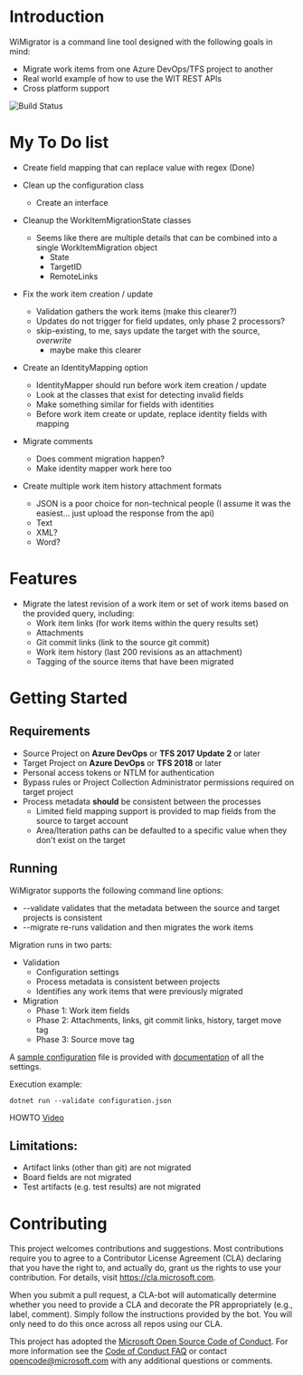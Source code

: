 # Introduction 
WiMigrator is a command line tool designed with the following goals in mind:
* Migrate work items from one Azure DevOps/TFS project to another
* Real world example of how to use the WIT REST APIs
* Cross platform support

![Build Status](https://dev.azure.com/vsts-wit/_apis/public/build/definitions/2a08f204-c80c-4f7e-82c8-f27e28f2becd/1/badge)

# My To Do list
* Create field mapping that can replace value with regex (Done)

* Clean up the configuration class
    * Create an interface
    
* Cleanup the WorkItemMigrationState classes
    * Seems like there are multiple details that can be combined into a single WorkItemMigration object
        * State
        * TargetID
        * RemoteLinks
        
* Fix the work item creation / update
    * Validation gathers the work items (make this clearer?)
    * Updates do not trigger for field updates, only phase 2 processors?
    * skip-existing, to me, says update the target with the source, *overwrite*
        * maybe make this clearer

* Create an IdentityMapping option
    * IdentityMapper should run before work item creation / update
    * Look at the classes that exist for detecting invalid fields
    * Make something similar for fields with identities
    * Before work item create or update, replace identity fields with mapping
    
* Migrate comments
    * Does comment migration happen?
    * Make identity mapper work here too
    
 * Create multiple work item history attachment formats
    * JSON is a poor choice for non-technical people (I assume it was the easiest... just upload the response from the api)
    * Text
    * XML?
    * Word?

# Features
* Migrate the latest revision of a work item or set of work items based on the provided query, including:
  * Work item links (for work items within the query results set) 
  * Attachments
  * Git commit links (link to the source git commit)
  * Work item history (last 200 revisions as an attachment)
  * Tagging of the source items that have been migrated

# Getting Started
## Requirements
* Source Project on **Azure DevOps** or **TFS 2017 Update 2** or later
* Target Project on **Azure DevOps** or **TFS 2018** or later
* Personal access tokens or NTLM for authentication 
* Bypass rules or Project Collection Administrator permissions required on target project
* Process metadata **should** be consistent between the processes
  * Limited field mapping support is provided to map fields from the source to target account
  * Area/Iteration paths can be defaulted to a specific value when they don't exist on the target

## Running
WiMigrator supports the following command line options:
* --validate validates that the metadata between the source and target projects is consistent 
* --migrate re-runs validation and then migrates the work items 

Migration runs in two parts:
* Validation
  * Configuration settings
  * Process metadata is consistent between projects
  * Identifies any work items that were previously migrated
* Migration
  * Phase 1: Work item fields
  * Phase 2: Attachments, links, git commit links, history, target move tag
  * Phase 3: Source move tag

A [sample configuration](WiMigrator/sample-configuration.json) file is provided with [documentation](WiMigrator/migration-configuration.md) of all the settings.

Execution example:
```
dotnet run --validate configuration.json
```

HOWTO [Video](https://www.youtube.com/watch?v=aHbiLYUfomc&feature=youtu.be)

## Limitations:
  * Artifact links (other than git) are not migrated
  * Board fields are not migrated
  * Test artifacts (e.g. test results) are not migrated

# Contributing

This project welcomes contributions and suggestions.  Most contributions require you to agree to a
Contributor License Agreement (CLA) declaring that you have the right to, and actually do, grant us
the rights to use your contribution. For details, visit https://cla.microsoft.com.

When you submit a pull request, a CLA-bot will automatically determine whether you need to provide
a CLA and decorate the PR appropriately (e.g., label, comment). Simply follow the instructions
provided by the bot. You will only need to do this once across all repos using our CLA.

This project has adopted the [Microsoft Open Source Code of Conduct](https://opensource.microsoft.com/codeofconduct/).
For more information see the [Code of Conduct FAQ](https://opensource.microsoft.com/codeofconduct/faq/) or
contact [opencode@microsoft.com](mailto:opencode@microsoft.com) with any additional questions or comments.
